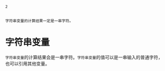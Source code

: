 ```index
2
```
```tag

```
```summary
字符串变量的计算结果一定是一串字符。
```
# 字符串变量

`字符串变量`的计算结果会是一串字符。`字符串变量`的值可以是一串输入的普通字符，也可以引用其他变量。
